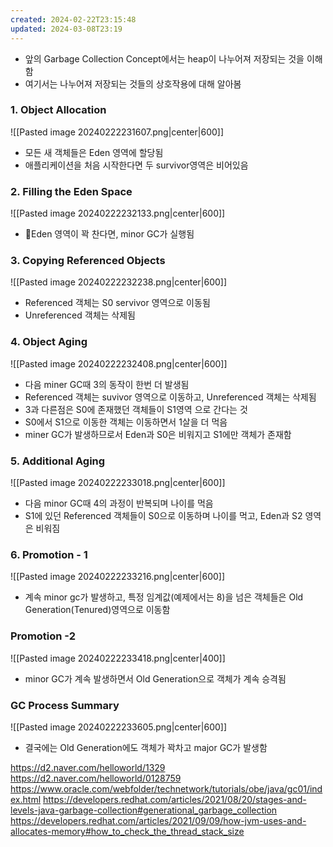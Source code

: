 ```yaml
---
created: 2024-02-22T23:15:48
updated: 2024-03-08T23:19
---
```

- 앞의 Garbage Collection Concept에서는 heap이 나누어져 저장되는 것을 이해함
- 여기서는 나누어져 저장되는 것들의 상호작용에 대해 알아봄

### 1. Object Allocation

![[Pasted image 20240222231607.png|center|600]]
- 모든 새 객체들은 Eden 영역에 할당됨
- 애플리케이션을 처음 시작한다면 두 survivor영역은 비어있음

### 2. Filling the Eden Space
![[Pasted image 20240222232133.png|center|600]]
- Eden 영역이 꽉 찬다면, minor GC가 실행됨

### 3. Copying Referenced Objects
![[Pasted image 20240222232238.png|center|600]]
- Referenced 객체는 S0 servivor 영역으로 이동됨
- Unreferenced 객체는 삭제됨

### 4. Object Aging
![[Pasted image 20240222232408.png|center|600]]
- 다음 miner GC때 3의 동작이 한번 더 발생됨
- Referenced 객체는 suvivor 영역으로 이동하고, Unreferenced 객체는 삭제됨
- 3과 다른점은 S0에 존재했던 객체들이 S1영역 으로 간다는 것
- S0에서 S1으로 이동한 객체는 이동하면서 1살을 더 먹음
- miner GC가 발생하므로서 Eden과 S0은 비워지고 S1에만 객체가 존재함

### 5. Additional Aging
![[Pasted image 20240222233018.png|center|600]]
- 다음 minor GC때 4의 과정이 반복되며 나이를 먹음
- S1에 있던 Referenced 객체들이 S0으로 이동하며 나이를 먹고, Eden과 S2 영역은 비워짐

### 6. Promotion - 1
![[Pasted image 20240222233216.png|center|600]]
- 계속 minor gc가 발생하고, 특정 임계값(예제에서는 8)을 넘은 객체들은 Old Generation(Tenured)영역으로 이동함

### Promotion -2
![[Pasted image 20240222233418.png|center|400]]
- minor GC가 계속 발생하면서 Old Generation으로 객체가 계속 승격됨

### GC Process Summary
![[Pasted image 20240222233605.png|center|600]]
- 결국에는 Old Generation에도 객체가 꽉차고 major GC가 발생함


https://d2.naver.com/helloworld/1329
https://d2.naver.com/helloworld/0128759
https://www.oracle.com/webfolder/technetwork/tutorials/obe/java/gc01/index.html
https://developers.redhat.com/articles/2021/08/20/stages-and-levels-java-garbage-collection#generational_garbage_collection
https://developers.redhat.com/articles/2021/09/09/how-jvm-uses-and-allocates-memory#how_to_check_the_thread_stack_size